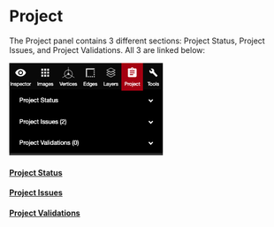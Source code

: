 # Project

The Project panel contains 3 different sections: Project Status, Project Issues, and Project Validations. All 3 are linked below:

![No hotkey available](../.gitbook/assets/project.png)

#### [Project Status](https://app.gitbook.com/@pointivo/s/user-guide/~/drafts/-LyhSgSgXZrBL9FZRqXi/project/project-status)

#### [Project Issues](https://app.gitbook.com/@pointivo/s/user-guide/~/drafts/-LyEFuwt5-inhVY5ytkW/project-issues)

#### [Project Validations](https://app.gitbook.com/@pointivo/s/user-guide/project/project-validations)

